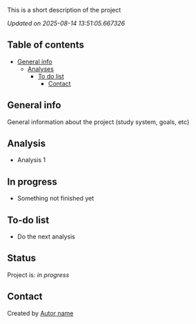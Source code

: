 <!-- Short Description  -->

This is a short description of the project

*Updated on 2025-08-14 13:51:05.667326*

<!-- README.md is generated from README.Rmd. Please edit that file -->

## Table of contents

-   [General info](#general-info)
    -   [Analyses](#Analyses)
        -   [To do list](#to-do-list)
            -   [Contact](#contact)

## General info

General information about the project (study system, goals, etc)

## Analysis

-   Analysis 1

## In progress

-   Something not finished yet

## To-do list

-   Do the next analysis

## Status

Project is: *in progress*

## Contact

Created by [Autor name](website_URL)
